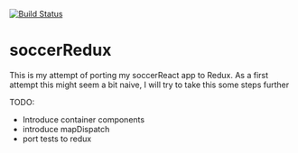 [![Build Status](https://travis-ci.org/holgergp/soccerRedux.svg?branch=master)](https://travis-ci.org/holgergp/soccerRedux)
# soccerRedux

This is my attempt of porting my soccerReact app to Redux.
As a first attempt this might seem a bit naive, I will try to take this some steps further

TODO:

- Introduce container components
- introduce mapDispatch
- port tests to redux
